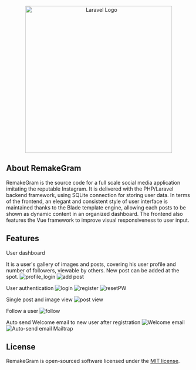 <p align="center"><a href="https://laravel.com" target="_blank"><img src="https://raw.githubusercontent.com/laravel/art/master/logo-lockup/5%20SVG/2%20CMYK/1%20Full%20Color/laravel-logolockup-cmyk-red.svg" width="400" alt="Laravel Logo"></a></p>



## About RemakeGram

RemakeGram is the source code for a full scale social media application imitating the reputable Instagram. It is delivered with the PHP/Laravel backend framework, using SQLite connection for storing user data. In terms of the frontend, an elegant and consistent style of user interface is maintained thanks to the Blade template engine, allowing each posts to be shown as dynamic content in an organized dashboard. The frontend also features the Vue framework to improve visual responsiveness to user input.

## Features

User dashboard

It is a user's gallery of images and posts, covering his user profile and number of followers, viewable by others. New post can be added at the spot.
![profile_login](https://github.com/user-attachments/assets/77eda9ea-d3d3-46c9-8d95-d05fe9b8342f)
![add post](https://github.com/user-attachments/assets/e14af3d8-9672-48b8-9fc2-e11cd159dfdf)




User authentication
![login](https://github.com/user-attachments/assets/269dab28-d85f-4b31-993e-ca39a5d7d348)
![register](https://github.com/user-attachments/assets/e6884638-41d6-48cc-abc9-cea32c4ba804)
![resetPW](https://github.com/user-attachments/assets/4c3302c7-49eb-4bb2-b630-ff8e82920d07)




Single post and image view
![post view](https://github.com/user-attachments/assets/dd837bd9-f841-476a-bb96-fe064c178091)




Follow a user
![follow](https://github.com/user-attachments/assets/792e85cb-1f9b-4858-93fc-f9cf97fc0c3e)




Auto send Welcome email to new user after registration
![Welcome email](https://github.com/user-attachments/assets/48618359-2fa1-4af8-9c9c-6c549573b5fd)
![Auto-send email Mailtrap](https://github.com/user-attachments/assets/b9a1e20e-d5e2-4814-9dd2-6e6c2b05d298)






## License

RemakeGram is open-sourced software licensed under the [MIT license](https://opensource.org/licenses/MIT).

